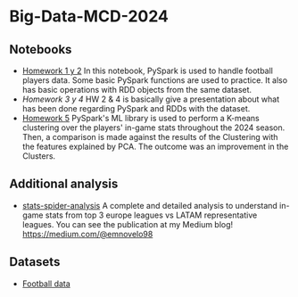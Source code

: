 # Big-Data-MCD-2024

## Notebooks

- [Homework 1 y 2](./Notebooks/data-analysis-w-pyspark.ipynb) In this notebook, PySpark is used to handle football players data. Some basic PySpark functions are used to practice. It also has basic operations with RDD objects from the same dataset.
- *Homework 3 y 4* HW 2 & 4 is basically give a presentation about what has been done regarding PySpark and RDDs with the dataset.
- [Homework 5](./Notebooks/ml-Cluster-players_pyspark.ipynb) PySpark's ML library is used to perform a K-means clustering over the players' in-game stats throughout the 2024 season. Then, a comparison is made against the results of the Clustering with the features explained by PCA. The outcome was an improvement in the Clusters.

## Additional analysis

- [stats-spider-analysis](./Notebooks/stats-spider-analysis.ipynb) A complete and detailed analysis to understand in-game stats from top 3 europe leagues vs LATAM representative leagues.
You can see the publication at my Medium blog! https://medium.com/@emnovelo98

## Datasets

- [Football data](./data/football-players-DB/)